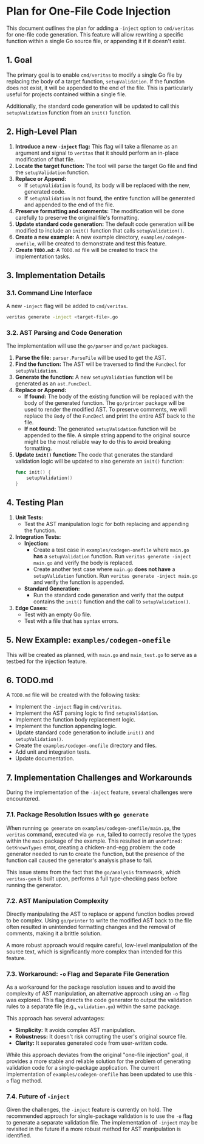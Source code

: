 # Plan for One-File Code Injection

This document outlines the plan for adding a `-inject` option to `cmd/veritas` for one-file code generation. This feature will allow rewriting a specific function within a single Go source file, or appending it if it doesn't exist.

## 1. Goal

The primary goal is to enable `cmd/veritas` to modify a single Go file by replacing the body of a target function, `setupValidation`. If the function does not exist, it will be appended to the end of the file. This is particularly useful for projects contained within a single file.

Additionally, the standard code generation will be updated to call this `setupValidation` function from an `init()` function.

## 2. High-Level Plan

1.  **Introduce a new `-inject` flag:** This flag will take a filename as an argument and signal to `veritas` that it should perform an in-place modification of that file.
2.  **Locate the target function:** The tool will parse the target Go file and find the `setupValidation` function.
3.  **Replace or Append:**
    *   If `setupValidation` is found, its body will be replaced with the new, generated code.
    *   If `setupValidation` is not found, the entire function will be generated and appended to the end of the file.
4.  **Preserve formatting and comments:** The modification will be done carefully to preserve the original file's formatting.
5.  **Update standard code generation:** The default code generation will be modified to include an `init()` function that calls `setupValidation()`.
6.  **Create a new example:** A new example directory, `examples/codegen-onefile`, will be created to demonstrate and test this feature.
7.  **Create `TODO.md`:** A `TODO.md` file will be created to track the implementation tasks.

## 3. Implementation Details

### 3.1. Command Line Interface

A new `-inject` flag will be added to `cmd/veritas`.

```bash
veritas generate -inject <target-file>.go
```

### 3.2. AST Parsing and Code Generation

The implementation will use the `go/parser` and `go/ast` packages.

1.  **Parse the file:** `parser.ParseFile` will be used to get the AST.
2.  **Find the function:** The AST will be traversed to find the `FuncDecl` for `setupValidation`.
3.  **Generate the function:** A new `setupValidation` function will be generated as an `ast.FuncDecl`.
4.  **Replace or Append:**
    *   **If found:** The body of the existing function will be replaced with the body of the generated function. The `go/printer` package will be used to render the modified AST. To preserve comments, we will replace the `Body` of the `FuncDecl` and print the entire AST back to the file.
    *   **If not found:** The generated `setupValidation` function will be appended to the file. A simple string append to the original source might be the most reliable way to do this to avoid breaking formatting.
5.  **Update `init()` function:** The code that generates the standard validation logic will be updated to also generate an `init()` function:
    ```go
    func init() {
        setupValidation()
    }
    ```

## 4. Testing Plan

1.  **Unit Tests:**
    *   Test the AST manipulation logic for both replacing and appending the function.
2.  **Integration Tests:**
    *   **Injection:**
        *   Create a test case in `examples/codegen-onefile` where `main.go` **has** a `setupValidation` function. Run `veritas generate -inject main.go` and verify the body is replaced.
        *   Create another test case where `main.go` **does not have** a `setupValidation` function. Run `veritas generate -inject main.go` and verify the function is appended.
    *   **Standard Generation:**
        *   Run the standard code generation and verify that the output contains the `init()` function and the call to `setupValidation()`.
3.  **Edge Cases:**
    *   Test with an empty Go file.
    *   Test with a file that has syntax errors.

## 5. New Example: `examples/codegen-onefile`

This will be created as planned, with `main.go` and `main_test.go` to serve as a testbed for the injection feature.

## 6. TODO.md

A `TODO.md` file will be created with the following tasks:

*   Implement the `-inject` flag in `cmd/veritas`.
*   Implement the AST parsing logic to find `setupValidation`.
*   Implement the function body replacement logic.
*   Implement the function appending logic.
*   Update standard code generation to include `init()` and `setupValidation()`.
*   Create the `examples/codegen-onefile` directory and files.
*   Add unit and integration tests.
*   Update documentation.

## 7. Implementation Challenges and Workarounds

During the implementation of the `-inject` feature, several challenges were encountered.

### 7.1. Package Resolution Issues with `go generate`

When running `go generate` on `examples/codegen-onefile/main.go`, the `veritas` command, executed via `go run`, failed to correctly resolve the types within the `main` package of the example. This resulted in an `undefined: GetKnownTypes` error, creating a chicken-and-egg problem: the code generator needed to run to create the function, but the presence of the function call caused the generator's analysis phase to fail.

This issue stems from the fact that the `go/analysis` framework, which `veritas-gen` is built upon, performs a full type-checking pass before running the generator.

### 7.2. AST Manipulation Complexity

Directly manipulating the AST to replace or append function bodies proved to be complex. Using `go/printer` to write the modified AST back to the file often resulted in unintended formatting changes and the removal of comments, making it a brittle solution.

A more robust approach would require careful, low-level manipulation of the source text, which is significantly more complex than intended for this feature.

### 7.3. Workaround: `-o` Flag and Separate File Generation

As a workaround for the package resolution issues and to avoid the complexity of AST manipulation, an alternative approach using an `-o` flag was explored. This flag directs the code generator to output the validation rules to a separate file (e.g., `validation.go`) within the same package.

This approach has several advantages:

*   **Simplicity:** It avoids complex AST manipulation.
*   **Robustness:** It doesn't risk corrupting the user's original source file.
*   **Clarity:** It separates generated code from user-written code.

While this approach deviates from the original "one-file injection" goal, it provides a more stable and reliable solution for the problem of generating validation code for a single-package application. The current implementation of `examples/codegen-onefile` has been updated to use this `-o` flag method.

### 7.4. Future of `-inject`

Given the challenges, the `-inject` feature is currently on hold. The recommended approach for single-package validation is to use the `-o` flag to generate a separate validation file. The implementation of `-inject` may be revisited in the future if a more robust method for AST manipulation is identified.
